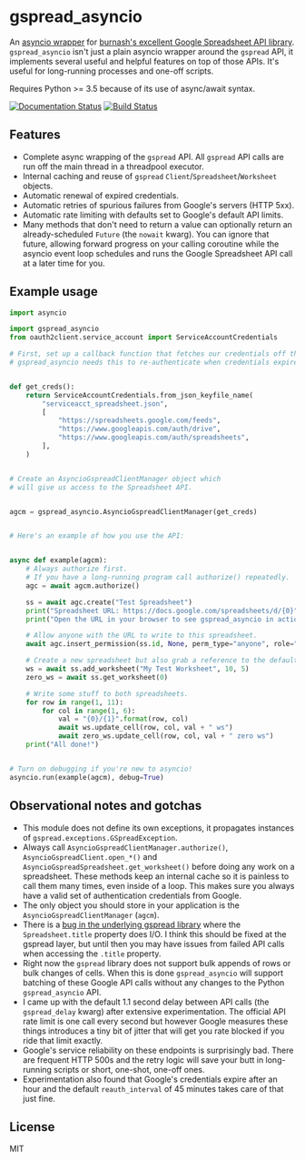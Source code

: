 # gspread_asyncio

An [asyncio wrapper](https://docs.python.org/3/library/asyncio.html) for [burnash's excellent Google Spreadsheet API library](https://github.com/burnash/gspread). `gspread_asyncio` isn't just a plain asyncio wrapper around the `gspread` API, it implements several useful and helpful features on top of those APIs. It's useful for long-running processes and one-off scripts.

Requires Python >= 3.5 because of its use of async/await syntax.

[![Documentation Status](https://readthedocs.org/projects/gspread-asyncio/badge/?version=latest)](https://gspread-asyncio.readthedocs.io/en/latest/?badge=latest) [![Build Status](https://travis-ci.org/dgilman/gspread_asyncio.svg?branch=master)](https://travis-ci.org/dgilman/gspread_asyncio)

## Features

* Complete async wrapping of the `gspread` API. All `gspread` API calls are run off the main thread in a threadpool executor.
* Internal caching and reuse of `gspread` `Client`/`Spreadsheet`/`Worksheet` objects.
* Automatic renewal of expired credentials.
* Automatic retries of spurious failures from Google's servers (HTTP 5xx).
* Automatic rate limiting with defaults set to Google's default API limits.
* Many methods that don't need to return a value can optionally return an already-scheduled `Future` (the `nowait` kwarg). You can ignore that future, allowing forward progress on your calling coroutine while the asyncio event loop schedules and runs the Google Spreadsheet API call at a later time for you.

## Example usage

```python
import asyncio

import gspread_asyncio
from oauth2client.service_account import ServiceAccountCredentials

# First, set up a callback function that fetches our credentials off the disk.
# gspread_asyncio needs this to re-authenticate when credentials expire.


def get_creds():
    return ServiceAccountCredentials.from_json_keyfile_name(
        "serviceacct_spreadsheet.json",
        [
            "https://spreadsheets.google.com/feeds",
            "https://www.googleapis.com/auth/drive",
            "https://www.googleapis.com/auth/spreadsheets",
        ],
    )


# Create an AsyncioGspreadClientManager object which
# will give us access to the Spreadsheet API.


agcm = gspread_asyncio.AsyncioGspreadClientManager(get_creds)


# Here's an example of how you use the API:


async def example(agcm):
    # Always authorize first.
    # If you have a long-running program call authorize() repeatedly.
    agc = await agcm.authorize()

    ss = await agc.create("Test Spreadsheet")
    print("Spreadsheet URL: https://docs.google.com/spreadsheets/d/{0}".format(ss.id))
    print("Open the URL in your browser to see gspread_asyncio in action!")

    # Allow anyone with the URL to write to this spreadsheet.
    await agc.insert_permission(ss.id, None, perm_type="anyone", role="writer")

    # Create a new spreadsheet but also grab a reference to the default one.
    ws = await ss.add_worksheet("My Test Worksheet", 10, 5)
    zero_ws = await ss.get_worksheet(0)

    # Write some stuff to both spreadsheets.
    for row in range(1, 11):
        for col in range(1, 6):
            val = "{0}/{1}".format(row, col)
            await ws.update_cell(row, col, val + " ws")
            await zero_ws.update_cell(row, col, val + " zero ws")
    print("All done!")


# Turn on debugging if you're new to asyncio!
asyncio.run(example(agcm), debug=True)
```

## Observational notes and gotchas

* This module does not define its own exceptions, it propagates instances of `gspread.exceptions.GSpreadException`.
* Always call `AsyncioGspreadClientManager.authorize()`, `AsyncioGspreadClient.open_*()` and `AsyncioGspreadSpreadsheet.get_worksheet()` before doing any work on a spreadsheet. These methods keep an internal cache so it is painless to call them many times, even inside of a loop. This makes sure you always have a valid set of authentication credentials from Google.
* The only object you should store in your application is the `AsyncioGspreadClientManager` (`agcm`).
* There is a [bug in the underlying gspread library](https://github.com/burnash/gspread/issues/600) where the `Spreadsheet.title` property does I/O. I think this should be fixed at the gspread layer, but until then you may have issues from failed API calls when accessing the `.title` property.
* Right now the `gspread` library does not support bulk appends of rows or bulk changes of cells. When this is done `gspread_asyncio` will support batching of these Google API calls without any changes to the Python `gspread_asyncio` API.
* I came up with the default 1.1 second delay between API calls (the `gspread_delay` kwarg) after extensive experimentation. The official API rate limit is one call every second but however Google measures these things introduces a tiny bit of jitter that will get you rate blocked if you ride that limit exactly.
* Google's service reliability on these endpoints is surprisingly bad. There are frequent HTTP 500s and the retry logic will save your butt in long-running scripts or short, one-shot, one-off ones.
* Experimentation also found that Google's credentials expire after an hour and the default `reauth_interval` of 45 minutes takes care of that just fine.

## License

MIT
